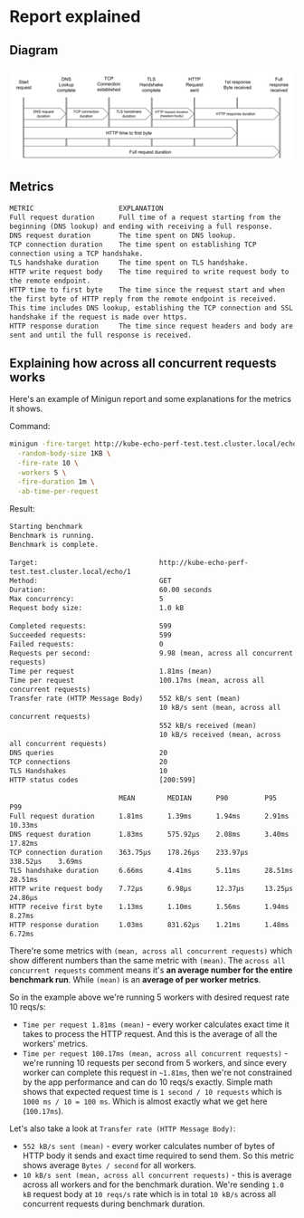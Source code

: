 # Report explained

## Diagram

[![minigun metrics](images/minigun-metrics.png)](images/minigun-metrics.svg)

## Metrics

```
METRIC                     EXPLANATION
Full request duration      Full time of a request starting from the beginning (DNS lookup) and ending with receiving a full response.
DNS request duration       The time spent on DNS lookup.
TCP connection duration    The time spent on establishing TCP connection using a TCP handshake.
TLS handshake duration     The time spent on TLS handshake.
HTTP write request body    The time required to write request body to the remote endpoint.
HTTP time to first byte    The time since the request start and when the first byte of HTTP reply from the remote endpoint is received. This time includes DNS lookup, establishing the TCP connection and SSL handshake if the request is made over https.
HTTP response duration     The time since request headers and body are sent and until the full response is received.
```

## Explaining how across all concurrent requests works

Here's an example of Minigun report and some explanations for the metrics it shows.

Command:

```sh
minigun -fire-target http://kube-echo-perf-test.test.cluster.local/echo/1 \
  -random-body-size 1KB \
  -fire-rate 10 \
  -workers 5 \
  -fire-duration 1m \
  -ab-time-per-request
```

Result:

```plain text
Starting benchmark
Benchmark is running.
Benchmark is complete.

Target:                              http://kube-echo-perf-test.test.cluster.local/echo/1
Method:                              GET
Duration:                            60.00 seconds
Max concurrency:                     5
Request body size:                   1.0 kB

Completed requests:                  599
Succeeded requests:                  599
Failed requests:                     0
Requests per second:                 9.98 (mean, across all concurrent requests)
Time per request                     1.81ms (mean)
Time per request                     100.17ms (mean, across all concurrent requests)
Transfer rate (HTTP Message Body)    552 kB/s sent (mean)
                                     10 kB/s sent (mean, across all concurrent requests)
                                     552 kB/s received (mean)
                                     10 kB/s received (mean, across all concurrent requests)
DNS queries                          20
TCP connections                      20
TLS Handshakes                       10
HTTP status codes                    [200:599]

                           MEAN        MEDIAN      P90         P95         P99
Full request duration      1.81ms      1.39ms      1.94ms      2.91ms      10.33ms
DNS request duration       1.83ms      575.92µs    2.08ms      3.40ms      17.82ms
TCP connection duration    363.75µs    178.26µs    233.97µs    338.52µs    3.69ms
TLS handshake duration     6.66ms      4.41ms      5.11ms      28.51ms     28.51ms
HTTP write request body    7.72µs      6.98µs      12.37µs     13.25µs     24.86µs
HTTP receive first byte    1.13ms      1.10ms      1.56ms      1.94ms      8.27ms
HTTP response duration     1.03ms      831.62µs    1.21ms      1.48ms      6.72ms
```

There're some metrics with `(mean, across all concurrent requests)` which show different
numbers than the same metric with `(mean)`. The `across all concurrent requests` comment
means it's **an average number for the entire benchmark run**. While `(mean)` is an **average
of per worker metrics**.

So in the example above we're running 5 workers with desired request rate 10 reqs/s:

- `Time per request 1.81ms (mean)` - every worker calculates exact time it takes
  to process the HTTP request. And this is the average of all the workers' metrics.
- `Time per request 100.17ms (mean, across all concurrent requests)` - we're running
  10 requests per second from 5 workers, and since every worker can complete this request
  in `~1.81ms`, then we're not constrained by the app performance and can do 10 reqs/s
  exactly. Simple math shows that expected request time is `1 second / 10 requests`
  which is `1000 ms / 10 = 100 ms`. Which is almost exactly what we get here (`100.17ms`).

Let's also take a look at `Transfer rate (HTTP Message Body)`:

- `552 kB/s sent (mean)` - every worker calculates number of bytes of HTTP body it sends
  and exact time required to send them. So this metric shows average `Bytes / second` for
  all workers.
- `10 kB/s sent (mean, across all concurrent requests)` - this is average across all workers
  and for the benchmark duration. We're sending `1.0 kB` request body at `10 reqs/s` rate
  which is in total `10 kB/s` across all concurrent requests during benchmark duration.
